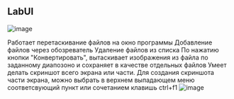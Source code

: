## LabUI
 ![image](https://user-images.githubusercontent.com/37773701/132930224-009d4cca-ad32-4ce9-96e9-7b7e45a74974.png)

 Работает перетаскивание файлов на окно программы
 Добавление файлов через обозреватель
 Удаление файлов из списка
 По нажатию кнопки "Конвертировать", вытаскивает изображения из файла по заданному диапозоно и сохраняет в качестве отдельных файлов
 Умеет делать скриншот всего экрана или части. Для создания скриншота части экрана, можно выбрать в верхнем выпадающем меню соответсвующий пункт или сочетанием клавишь ctrl+f1
 ![image](https://user-images.githubusercontent.com/37773701/132930193-e8faea04-830b-44f9-9e68-b5121618d9c6.png)

